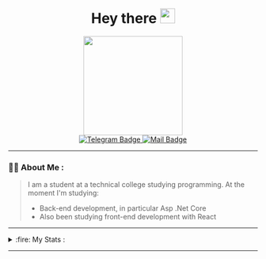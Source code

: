 <div id="header" align="center">
	<h1>Hey there <img src="https://media.giphy.com/media/hvRJCLFzcasrR4ia7z/giphy.gif" width="30px"/></h1>
	<img src="https://media.giphy.com/media/5eLDrEaRGHegx2FeF2/giphy.gif" width="200"/>
	<div id="badges">
	  <a href="https://t.me/f1st3k">
	    <img src="https://img.shields.io/badge/Telegram-blue?style=for-the-badge&logo=Telegram&logoColor=white" alt="Telegram Badge"/>
	  </a>
	  <a href="https://f1st3k.work@mail.ru">
	    <img src="https://img.shields.io/badge/f1st3k.work@mail.ru-8A2BE2?style=for-the-badge&logo=Gmail&logoColor=white" alt="Mail Badge"/>
	  </a>
	</div>
	<img src="https://komarev.com/ghpvc/?username=F1st3K&style=for-the-badge&color=blue" alt=""/>
</div>

----------------------------------------------------------------

### :man_technologist: About Me : 
> I am a student at a technical college studying programming. At the moment I'm studying: 
> * Back-end development, in particular Asp .Net Core
> *  Also been studying front-end development with React

----------------------------------------------------------------

<details>
<summary>:fire: My Stats :</summary>

![](http://github-profile-summary-cards.vercel.app/api/cards/profile-details?username=F1st3K&theme=nord_dark)     ![](http://github-profile-summary-cards.vercel.app/api/cards/most-commit-language?username=F1st3K&theme=nord_dark)&nbsp;&nbsp;&nbsp;&nbsp;![](http://github-profile-summary-cards.vercel.app/api/cards/productive-time?username=F1st3K&theme=nord_dark&utcOffset=3)
 
</details>

----------------------------------------------------------------

